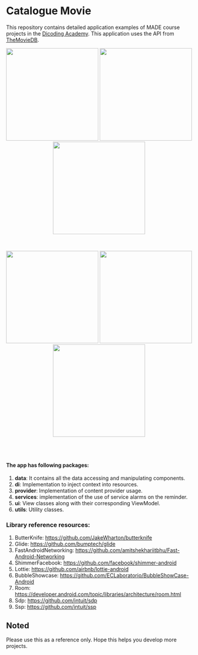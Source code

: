 # Catalogue Movie

This repository contains detailed application examples of MADE course projects in the [Dicoding Academy](https://dicoding.com). This application uses the API from [TheMovieDB](https://api.themoviedb.org).
<p align="center">
  <img src="https://centauryal.github.io/img/movie_catalogue_pic/Screenshot_Splash_Screen.png" width="250">
  <img src="https://centauryal.github.io/img/movie_catalogue_pic/Screenshot_Main.png" width="250">
  <img src="https://centauryal.github.io/img/movie_catalogue_pic/Screenshot_Detail.png" width="250">
</p>
<br>
<p align="center">
  <img src="https://centauryal.github.io/img/movie_catalogue_pic/Screenshot_Favorite.png" width="250">
  <img src="https://centauryal.github.io/img/movie_catalogue_pic/Screenshot_Search.png" width="250">
  <img src="https://centauryal.github.io/img/movie_catalogue_pic/Screenshot_Settings.png" width="250">
</p>
<br>
<br>

#### The app has following packages:
1. **data**: It contains all the data accessing and manipulating components.
2. **di**: Implementation to inject context into resources.
3. **provider**: Implementation of content provider usage.
4. **services**: implementation of the use of service alarms on the reminder.
5. **ui**: View classes along with their corresponding ViewModel.
6. **utils**: Utility classes.

### Library reference resources:
1. ButterKnife: https://github.com/JakeWharton/butterknife
2. Glide: https://github.com/bumptech/glide
3. FastAndroidNetworking: https://github.com/amitshekhariitbhu/Fast-Android-Networking
4. ShimmerFacebook: https://github.com/facebook/shimmer-android
5. Lottie: https://github.com/airbnb/lottie-android
6. BubbleShowcase: https://github.com/ECLaboratorio/BubbleShowCase-Android
7. Room: https://developer.android.com/topic/libraries/architecture/room.html
8. Sdp: https://github.com/intuit/sdp
9. Ssp: https://github.com/intuit/ssp

## Noted
Please use this as a reference only. Hope this helps you develop more projects.
